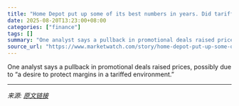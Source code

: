 ```yaml
---
title: "Home Depot put up some of its best numbers in years. Did tariff-related price increases move the needle?"
date: 2025-08-20T13:23:00+08:00
categories: ["finance"]
tags: []
summary: "One analyst says a pullback in promotional deals raised prices, possibly due to “a desire to protect margins in a tariffed environment.”"
source_url: "https://www.marketwatch.com/story/home-depot-put-up-some-of-its-best-numbers-in-years-did-tariff-related-price-increases-move-the-needle-a79e1e18?mod=mw_rss_topstories"
---
```


One analyst says a pullback in promotional deals raised prices, possibly due to “a desire to protect margins in a tariffed environment.”

---

*来源: [原文链接](https://www.marketwatch.com/story/home-depot-put-up-some-of-its-best-numbers-in-years-did-tariff-related-price-increases-move-the-needle-a79e1e18?mod=mw_rss_topstories)*

